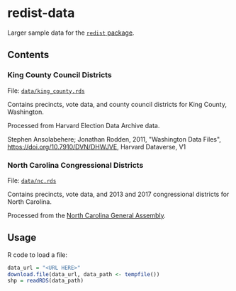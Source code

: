 # **redist-data**

Larger sample data for the [`redist` package](http://alarm-redist.github.io/redist/).

## Contents

### King County Council Districts
File: [`data/king_county.rds`](https://github.com/alarm-redist/redist-data/raw/main/data/king_county.rds)

Contains precincts, vote data, and county council districts for King County,
Washington.

Processed from Harvard Election Data Archive data.
  
Stephen Ansolabehere; Jonathan Rodden, 2011, "Washington Data Files", <https://doi.org/10.7910/DVN/DHWJVE>, Harvard Dataverse, V1
  
### North Carolina Congressional Districts
File: [`data/nc.rds`](https://github.com/alarm-redist/redist-data/raw/main/data/nc.rds)

Contains precincts, vote data, and 2013 and 2017 congressional districts for
North Carolina.

Processed from the [North Carolina General Assembly](https://www.ncleg.gov/Redistricting/BaseData2016).

## Usage
R code to load a file:
```r
data_url = "<URL HERE>"
download.file(data_url, data_path <- tempfile())
shp = readRDS(data_path)
```

